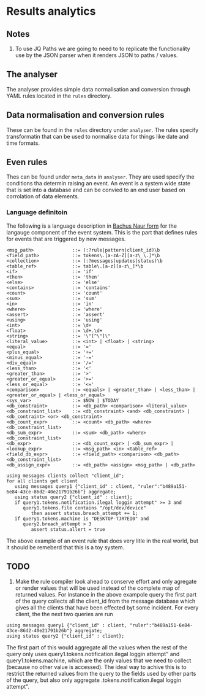 # Results analytics

## Notes

1. To use JQ Paths we are going to need to to replicate the functionality use by
   the JSON parser when it renders JSON to paths / values.  

## The analyser 

The analyser provides simple data normalisation and conversion through YAML
rules located in the `rules` directory. 

## Data normalisation and conversion rules 

These can be found in the `rules` directory under `analyser`. The rules specify
transformatin that can be used to normalise data for things like date and time
formats. 

## Even rules

Thes can be found under `meta_data` in `analyser`. They are used specify the
conditions tha determin raising an event. An event is a system wide state that
is set into a database and can be convied to an end user based on corrolation of
data elements. 

### Language definitoin 

The following is a language description in [Bachus Naur
form](https://en.wikipedia.org/wiki/Backus-Naur_form) for the langauge component
of the event system. This is the part that defines rules for events that are
triggered by new messages.

```
<msg_path>              ::= (:?rule|pattern|client_id)\b
<field_path>            ::= tokens\.[a-zA-Z][a-z\_\.]*\b
<collection>            ::= (:?messages|updates|status)\b
<table_ref>             ::= table\.[a-z][a-z\_]*\b
<if>                    ::= 'if'
<then>                  ::= 'then'
<else>                  ::= 'else'
<contains>              ::= 'contains'
<count>                 ::= 'count'
<sum>                   ::= 'sum'
<in>                    ::= 'in'
<where>                 ::= 'where'
<assert>                ::= 'assert'
<using>                 ::= 'using'
<int>                   ::= \d+
<float>                 ::= \d+.\d+
<string>                ::= '\"[^\"]\"
<literal_value>         ::= <int> | <float> | <string>
<equal>                 ::= '='
<plus_equal>            ::= '+='
<minus_equal>           ::= '-='
<div_equal>             ::= '/='
<less_than>             ::= '<'
<greater_than>          ::= '>'
<greater_or_equal>      ::= '>='
<less_or_equal>         ::= '<='
<comparison>            ::= <equals> | <greater_than> | <less_than> | <greater_or_equal> | <less_or_equal>
<sys_var>               ::= $NOW | $TODAY
<db_constraint>         ::= <db_path> <comparison> <literal_value>
<db_constraint_list>    ::= <db_constraint> <and> <db_constraint> | <db_contraint> <or> <db_constraint>
<db_count_expr>         ::= <count> <db_path> <where> <db_constraint_list>
<db_sum_expr>           ::= <sum> <db_path> <where> <db_constraint_list>
<db_expr>               ::= <db_count_expr> | <db_sum_expr> | 
<lookup_expr>           ::= <msg_path> <in> <table_ref>
<field_db_expr>         ::= <field_path> <comparison> <db_path> <db_constraint_list>
<db_assign_expr>        ::= <db_path> <assign> <msg_path> | <db_path>
```

```
using messages clients collect "client_id";
for all clients get client
   using messages query1 {"client_id" : client, "ruler":"b489a151-6e84-43ce-86d2-40e21791b26b"} aggregate;
   using status query2 {"client_id" : client};
   if query1.tokens.notification.ilegal loggin attempt" >= 3 and
      query1.tokens.file contains "/opt/dev/device"
         then assert status.breach_attempt += 1;
   if query1.tokens.machine is "DESKTOP-TJR7EI0" and
      query2.breach_attempt > 3
         assert status.allert = true
```

The above example of an event rule that does very litle in the real world, but
it should be remeberd that this is a toy system.


## TODO 

1. Make the rule compiler look ahead to conserve effort and only agregate or
   render values that will be used instead of the complete map of returned
   values. For instance in the above exampole query the first part of the query
   collects all the client_id from the message database which gives all the
   clients that have been effected byt some incident. For every client, the the
   next two queries are run 

```
using messages query1 {"client_id" : client, "ruler":"b489a151-6e84-43ce-86d2-40e21791b26b"} aggregate;
using status query2 {"client_id" : client};
```

The first part of this would aggregate all the values when the rest of the query
only uses query1.tokens.notification.ilegal loggin attempt" and
query1.tokens.machine, which are the only values that we need to collect
(because no other value is accessed). The ideal way to achive this is to
restrict the returned values from the query to the fields used by other parts of
the query, but also only aggregate .tokens.notification.ilegal loggin attempt".

